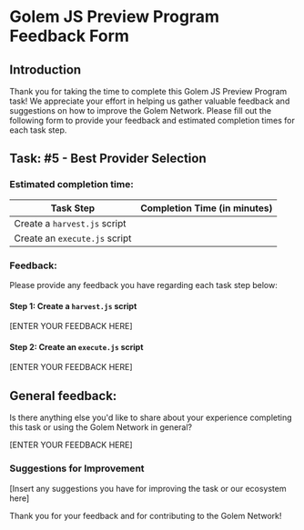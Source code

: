 # Golem JS Preview Program Feedback Form

## Introduction
Thank you for taking the time to complete this Golem JS Preview Program task! 
We appreciate your effort in helping us gather valuable feedback and suggestions on how to improve the Golem Network. 
Please fill out the following form to provide your feedback and estimated completion times for each task step.

## Task: #5 - Best Provider Selection

### Estimated completion time:
| Task Step                     | Completion Time (in minutes) |
|-------------------------------|------------------------------|
| Create a `harvest.js` script  |                              |
| Create an `execute.js` script |                              |

### Feedback:
Please provide any feedback you have regarding each task step below:

#### Step 1: Create a `harvest.js` script

[ENTER YOUR FEEDBACK HERE]

#### Step 2: Create an `execute.js` script

[ENTER YOUR FEEDBACK HERE]

## General feedback:
Is there anything else you'd like to share about your experience 
completing this task or using the Golem Network in general? 

[ENTER YOUR FEEDBACK HERE]

### Suggestions for Improvement

[Insert any suggestions you have for improving the task or our ecosystem here]

Thank you for your feedback and for contributing to the Golem Network!
